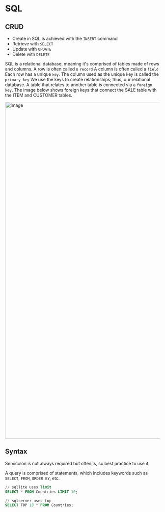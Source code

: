 # SQL

## CRUD
- Create in SQL is achieved with the `INSERT` command
- Retrieve with `SELECT`
- Update with `UPDATE`
- Delete with `DELETE`

SQL is a relational database, meaning it's comprised of tables made of rows and columns. 
A row is often called a `record`
A column is often called a `field`
Each row has a unique `key`. The column used as the unique key is called the `primary key`
We use the keys to create relationships; thus, our relational database.
A table that relates to another table is connected via a `foreign key`. The image below shows foreign keys that connect the SALE table with the ITEM and CUSTOMER tables.

<img width="1094" alt="image" src="https://user-images.githubusercontent.com/2437758/171489555-2ca17cc0-b82c-4656-b875-bd7641765a55.png">

## Syntax
Semicolon is not always required but often is, so best practice to use it.

A query is comprised of statements, which includes keywords such as `SELECT`, `FROM`, `ORDER BY`, etc.

```sql
// sqllite uses limit
SELECT * FROM Countries LIMIT 10;

// sqlserver uses top 
SELECT TOP 10 * FROM Countries;
```
